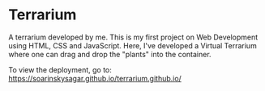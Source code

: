 # Terrarium
A terrarium developed by me.
This is my first project on Web Development using HTML, CSS and JavaScript. Here, I've developed a Virtual Terrarium where one can drag and drop the "plants" into the container.

To view the deployment, go to: https://soarinskysagar.github.io/terrarium.github.io/

